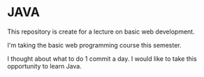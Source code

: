 # JAVA
This repository is create for a lecture on basic web development.


I'm taking the basic web programming course this semester.

I thought about what to do 1 commit a day.
I would like to take this opportunity to learn Java.
